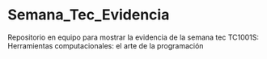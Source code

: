 # Semana_Tec_Evidencia
Repositorio en equipo para mostrar la evidencia de la semana tec TC1001S: Herramientas computacionales: el arte de la programación

